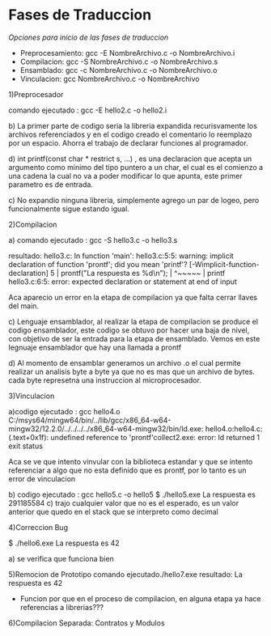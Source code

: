 # Fases de Traduccion

*Opciones para inicio de las fases de traduccion*

* Preprocesamiento: gcc -E NombreArchivo.c -o NombreArchivo.i
* Compilacion: gcc -S NombreArchivo.c -o NombreArchivo.s
* Ensamblado: gcc -c NombreArchivo.c -o NombreArchivo.o
* Vinculacion: gcc NombreArchivo.c -o NombreArchivo


1)Preprocesador

comando ejecutado : gcc -E hello2.c -o hello2.i

b) La primer parte de codigo seria la libreria expandida recurisvamente los archivos referenciados y en el codigo creado el comentario lo reemplazo por un espacio. Ahorra el trabajo de declarar funciones al programador. 

d) int printf(const char * restrict s, ...) , es una declaracion que acepta un argumento como minimo del tipo puntero a un char, el cual es el comienzo a una cadena la cual no va a poder modificar lo que apunta, este primer parametro es de entrada.

c) No expandio ninguna libreria, simplemente agrego un par de logeo, pero funcionalmente sigue estando igual.

2)Compilacion

a)
comando ejecutado : gcc -S hello3.c -o hello3.s

resultado: 
hello3.c: In function 'main':
hello3.c:5:5: warning: implicit declaration of function 'prontf'; did you mean 'printf'? [-Wimplicit-function-declaration]
    5 |     prontf("La respuesta es %d\n");
      |     ^~~~~~
      |     printf
hello3.c:6:5: error: expected declaration or statement at end of input

Aca aparecio un error en la etapa de compilacion ya que falta cerrar llaves del main.

c) Lenguaje ensamblador, al realizar la etapa de compilacion se produce el codigo ensamblador, este codigo se obtuvo por hacer una baja de nivel, con objetivo de ser la entrada para la etapa de ensamblado. Vemos en este legnuaje ensamblador que hay una llamada a prontf

d) Al momento de ensamblar generamos un archivo .o el cual permite realizar un analisis byte a byte ya que no es mas que un archivo de bytes. cada byte represetna una instruccion al microprocesador.

3)Vinculacion

a)codigo ejecutado : gcc hello4.o
C:/msys64/mingw64/bin/../lib/gcc/x86_64-w64-mingw32/12.2.0/../../../../x86_64-w64-mingw32/bin/ld.exe: hello4.o:hello4.c:(.text+0x1f): undefined reference to 'prontf'collect2.exe: error: ld returned 1 exit status

Aca se ve que intento vinvular con la biblioteca estandar y que se intento referenciar a algo que no esta definido que es prontf, por lo tanto es un error de vinculacion

b) codigo ejecutado : gcc hello5.c -o hello5
$ ./hello5.exe
La respuesta es 291185584
c) trajo cualquier valor que no es el esperado, es un valor anterior que quedo en el stack que se interpreto como decimal

4)Correccion Bug

$ ./hello6.exe
La respuesta es 42

a) se verifica que funciona bien

5)Remocion de Prototipo
comando ejecutado./hello7.exe
resultado: La respuesta es 42

- Funcion por que en el proceso de compilacion, en alguna etapa ya hace referencias a librerias???

6)Compilacion Separada: Contratos y Modulos

